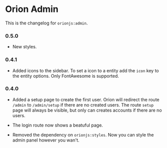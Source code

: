 Orion Admin
===========

This is the changelog for ```orionjs:admin```.

### 0.5.0

- New styles.

### 0.4.1

- Added icons to the sidebar. To set a icon to a entity add the ```icon``` key to the entity options. Only FontAwesome is supported.

### 0.4.0

- Added a setup page to create the first user. 
Orion will redirect the route ```/admin``` to ```/admin/setup``` if there are no created users.
The route ```setup``` page will always be visible, but only can creates accounts if there are no users.

- The login route now shows a beatuful page.

- Removed the dependency on ```orionjs:styles```. Now you can style the admin panel however you wan't.
